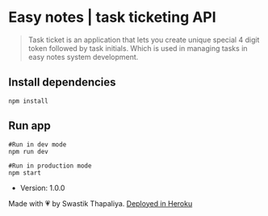 # Easy notes | task ticketing API

> Task ticket is an application that lets you create unique special 4 digit token followed by task initials. Which is used in managing tasks in easy notes system development.

## Install dependencies

```
npm install
```

## Run app

```
#Run in dev mode
npm run dev

#Run in production mode
npm start
```

- Version: 1.0.0


<span align="center">Made with &#128151; by Swastik Thapaliya. </span> <a href="https://fathomless-bastion-69185.herokuapp.com/"> Deployed in Heroku </a>
